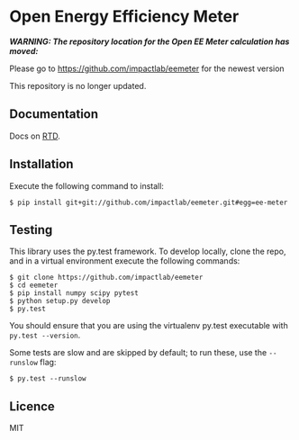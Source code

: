 Open Energy Efficiency Meter
============================

***WARNING: The repository location for the Open EE Meter calculation has moved:***

Please go to https://github.com/impactlab/eemeter for the newest version

This repository is no longer updated.

Documentation
-------------

Docs on [RTD](http://eemeter.readthedocs.org/en/latest/).

Installation
------------

Execute the following command to install:

    $ pip install git+git://github.com/impactlab/eemeter.git#egg=ee-meter

Testing
-------

This library uses the py.test framework. To develop locally, clone the repo,
and in a virtual environment execute the following commands:

    $ git clone https://github.com/impactlab/eemeter
    $ cd eemeter
    $ pip install numpy scipy pytest
    $ python setup.py develop
    $ py.test

You should ensure that you are using the virtualenv py.test executable with
`py.test --version`.

Some tests are slow and are skipped by default; to run these, use the `--runslow` flag:

    $ py.test --runslow

Licence
-------

MIT
